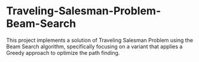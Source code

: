 # Traveling-Salesman-Problem-Beam-Search
This project implements a solution of Traveling Salesman Problem using the Beam Search algorithm, specifically focusing on a variant that applies a Greedy approach to optimize the path finding.
